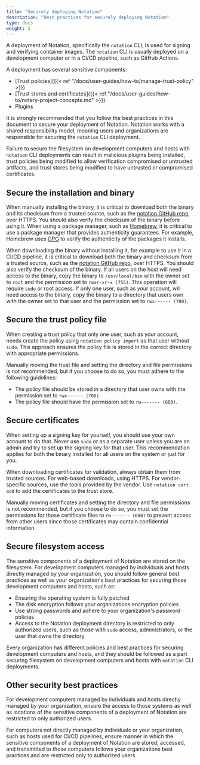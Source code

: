 ```yaml
---
title: "Securely deploying Notation"
description: "Best practices for securely deploying Notation"
type: docs
weight: 5
---
```


A deployment of Notation, specifically the `notation` CLI, is used for signing and verifying container images. The `notation` CLI is usually deployed on a development computer or in a CI/CD pipeline, such as GitHub Actions.

A deployment has several sensitive components:

- [Trust policies]({{< ref "/docs/user-guides/how-to/manage-trust-policy" >}})
- [Trust stores and certificates]({{< ref "/docs/user-guides/how-to/notary-project-concepts.md" >}})
- Plugins

It is strongly recommended that you follow the best practices in this document to secure your deployment of Notation. Notation works with a shared responsibility model, meaning users and organizations are responsible for securing the `notation` CLI deployment.

Failure to secure the filesystem on development computers and hosts with `notation` CLI deployments can result in malicious plugins being installed, trust policies being modified to allow verification compromised or untrusted artifacts, and trust stores being modified to have untrusted or compromised certificates.

## Secure the installation and binary

When manually installing the binary, it is critical to download both the binary and its checksum from a trusted source, such as the [notation GitHub repo](https://github.com/notaryproject/notation/releases), over HTTPS. You should also verify the checksum of the binary before using it. When using a package manager, such as [Homebrew](https://brew.sh/), it is critical to use a package manager that provides authenticity guarantees. For example, Homebrew uses [GPG](https://gnupg.org/) to verify the authenticity of the packages it installs. 

When downloading the binary without installing it, for example to use it in a CI/CD pipeline, it is critical to download both the binary and checksum from a trusted source, such as the [notation GitHub repo](https://github.com/notaryproject/notation/releases), over HTTPS. You should also verify the checksum of the binary. If all users on the host will need access to the binary, copy the binary to `/usr/local/bin` with the owner set to `root` and the permission set to `rwxr-xr-x (755)`. This operation will require `sudo` or root access. If only one user, such as your account, will need access to the binary, copy the binary to a directory that users own with the owner set to that user and the permission set to `rwx------ (700)`. 

## Secure the trust policy file

When creating a trust policy that only one user, such as your account, needs create the policy using `notation policy import` as that user without `sudo`. This approach ensures the policy file is stored in the correct directory with appropriate permissions. 

Manually moving the trust file and setting the directory and file permissions is not recommended, but if you choose to do so, you must adhere to the following guidelines:
- The policy file should be stored in a directory that user owns with the permission set to `rwx------ (700)`. 
- The policy file should have the permission set to `rw------- (600)`. 

## Secure certificates

When setting up a signing key for yourself, you should use your own account to do that. Never use `sudo` or as a separate user unless you are an admin and try to set up the signing key for that user. This recommendation applies for both the binary installed for all users on the system or just for you.

When downloading certificates for validation, always obtain them from trusted sources. For web-based downloads, using HTTPS. For vendor-specific sources, use the tools provided by the vendor. Use `notation cert add` to add the certificates to the trust store. 

Manually moving certificates and setting the directory and file permissions is not recommended, but if you choose to do so, you must set the permissions for those certificate files to `rw------- (600)` to prevent access from other users since those certificates may contain confidential information.

## Secure filesystem access

The sensitive components of a deployment of Notation are stored on the filesystem. For development computers managed by individuals and hosts directly managed by your organization, you should follow general best practices as well as your organization's best practices for securing those development computers and hosts, such as:

- Ensuring the operating system is fully patched
- The disk encryption follows your organizations encryption policies
- Use strong passwords and adhere to your organization's password policies
- Access to the Notation deployment directory is restricted to only authorized users, such as those with `sudo` access, administrators, or the user that owns the directory 

Every organization has different policies and best practices for securing development computers and hosts, and they should be followed as a part securing filesystem on development computers and hosts with `notation` CLI deployments.

## Other security best practices

For development computers managed by individuals and hosts directly managed by your organization, ensure the access to those systems as well as locations of the sensitive components of a deployment of Notation are restricted to only authorized users.

For computers not directly managed by individuals or your organization, such as hosts used for CI/CD pipelines, ensure manner in which the sensitive components of a deployment of Notation are stored, accessed, and transmitted to those computers follows your organizations best practices and are restricted only to authorized users.
